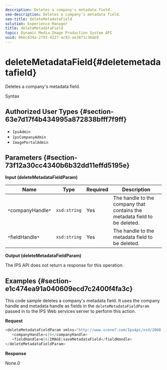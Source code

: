 ```yaml
---
description: Deletes a company's metadata field.
seo-description: Deletes a company's metadata field.
seo-title: deleteMetadataField
solution: Experience Manager
title: deleteMetadataField
topic: Dynamic Media Image Production System API
uuid: 06ec434a-2793-4227-ac93-ae3871c38ab9
---
```


# deleteMetadataField{#deletemetadatafield}

Deletes a company's metadata field.

 Syntax 

## Authorized User Types {#section-63e7d17f4b434995a872838bfff7f9ff}

* `IpsAdmin` 
* `IpsCompanyAdmin` 
* `ImagePortalAdmin`

## Parameters {#section-73f12a30cc4340b6b32dd11effd5195e}

**Input (deleteMetadataFieldParam)** 

|  Name  | Type  | Required  | Description  |
|---|---|---|---|
|  `*`companyHandle`*`  | `xsd:string`  | Yes  | The handle to the company that contains the metadata field to be deleted.  |
|  `*`fieldHandle`*`  | `xsd:string`  | Yes  | The handle to the metadata field to be deleted.  |

**Output (deleteMetadataFieldParam)**

The IPS API does not return a response for this operation.

## Examples {#section-e1c474ea91a040609ecd7c2400f4fa3c}

This code sample deletes a company's metadata field. It uses the company handle and metadata handle as fields in the `deleteMetadataFieldParam` passed in to the IPS Web services server to perform this action.

**Request** 

```java
<deleteMetadataFieldParam xmlns="http://www.scene7.com/IpsApi/xsd/2008-01-15">
   <companyHandle>c|6</companyHandle>
   <fieldHandle>m|6|IMAGE|saveMetadataField</fieldHandle>
</deleteMetadataFieldParam>
```

**Response**

None.0 
